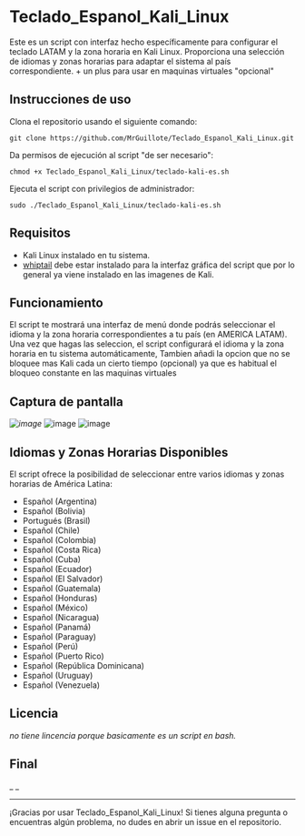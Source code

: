 # Teclado_Espanol_Kali_Linux

Este es un script con interfaz hecho específicamente para configurar el teclado LATAM y la zona horaria en Kali Linux. Proporciona una selección de idiomas y zonas horarias para adaptar el sistema al país correspondiente. + un plus para usar en maquinas virtuales "opcional"

## Instrucciones de uso

Clona el repositorio usando el siguiente comando:

 `git clone https://github.com/MrGuillote/Teclado_Espanol_Kali_Linux.git`

Da permisos de ejecución al script "de ser necesario": 

`chmod +x Teclado_Espanol_Kali_Linux/teclado-kali-es.sh`

Ejecuta el script con privilegios de administrador: 

`sudo ./Teclado_Espanol_Kali_Linux/teclado-kali-es.sh`

## Requisitos

- Kali Linux instalado en tu sistema.
- [whiptail](https://linux.die.net/man/1/whiptail) debe estar instalado para la interfaz gráfica del script que por lo general ya viene instalado en las imagenes de Kali.

## Funcionamiento

El script te mostrará una interfaz de menú donde podrás seleccionar el idioma y la zona horaria correspondientes a tu país (en AMERICA LATAM). Una vez que hagas las seleccion, el script configurará el idioma y la zona horaria en tu sistema automáticamente, Tambien añadi la opcion que no se bloquee mas Kali cada un cierto tiempo (opcional) ya que es habitual el bloqueo constante en las maquinas virtuales

## Captura de pantalla

_![image](https://github.com/MrGuillote/Teclado_Espanol_Kali_Linux/assets/89352244/e9596569-875e-401f-8fbe-d589767f247d)_
![image](https://github.com/MrGuillote/Teclado_Espanol_Kali_Linux/assets/89352244/3c2531f8-aee0-44d6-9712-78540c56837e)
![image](https://github.com/MrGuillote/Teclado_Espanol_Kali_Linux/assets/89352244/473a7d5c-df86-4850-a892-6c3441ec4b67)


## Idiomas y Zonas Horarias Disponibles

El script ofrece la posibilidad de seleccionar entre varios idiomas y zonas horarias de América Latina:

- Español (Argentina)
- Español (Bolivia)
- Portugués (Brasil)
- Español (Chile)
- Español (Colombia)
- Español (Costa Rica)
- Español (Cuba)
- Español (Ecuador)
- Español (El Salvador)
- Español (Guatemala)
- Español (Honduras)
- Español (México)
- Español (Nicaragua)
- Español (Panamá)
- Español (Paraguay)
- Español (Perú)
- Español (Puerto Rico)
- Español (República Dominicana)
- Español (Uruguay)
- Español (Venezuela)

## Licencia

_no tiene lincencia porque basicamente es un script en bash._

## Final

_ _

---

¡Gracias por usar Teclado_Espanol_Kali_Linux! Si tienes alguna pregunta o encuentras algún problema, no dudes en abrir un issue en el repositorio.
